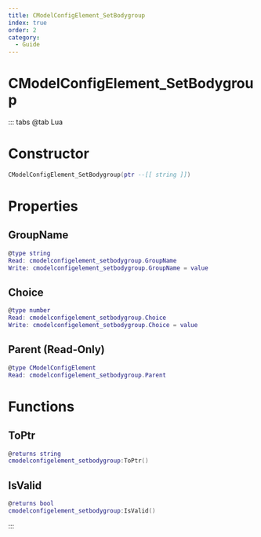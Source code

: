```yaml
---
title: CModelConfigElement_SetBodygroup
index: true
order: 2
category:
  - Guide
---
```


# CModelConfigElement_SetBodygroup

::: tabs
@tab Lua
# Constructor
```lua
CModelConfigElement_SetBodygroup(ptr --[[ string ]])
```
# Properties
## GroupName 
```lua
@type string
Read: cmodelconfigelement_setbodygroup.GroupName
Write: cmodelconfigelement_setbodygroup.GroupName = value
```
## Choice 
```lua
@type number
Read: cmodelconfigelement_setbodygroup.Choice
Write: cmodelconfigelement_setbodygroup.Choice = value
```
## Parent (Read-Only)
```lua
@type CModelConfigElement
Read: cmodelconfigelement_setbodygroup.Parent
```
# Functions
## ToPtr
```lua
@returns string
cmodelconfigelement_setbodygroup:ToPtr()
```
## IsValid
```lua
@returns bool
cmodelconfigelement_setbodygroup:IsValid()
```

:::